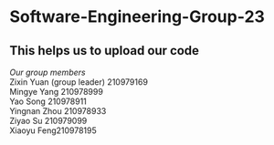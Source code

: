 # Software-Engineering-Group-23
## This helps us to upload our code  
*Our group members*  
Zixin Yuan (group leader) 210979169  
Mingye Yang 210978999  
Yao Song 210978911  
Yingnan Zhou 210978933  
Ziyao Su 210979099  
Xiaoyu Feng210978195
